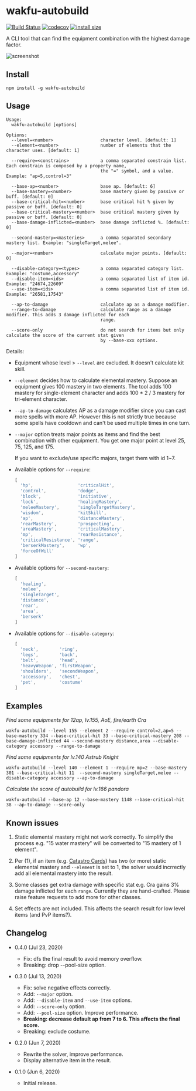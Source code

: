wakfu-autobuild
======================

[![Build Status](https://travis-ci.com/eight04/wakfu-autobuild.svg?branch=master)](https://travis-ci.com/eight04/wakfu-autobuild)
[![codecov](https://codecov.io/gh/eight04/wakfu-autobuild/branch/master/graph/badge.svg)](https://codecov.io/gh/eight04/wakfu-autobuild)
[![install size](https://packagephobia.now.sh/badge?p=wakfu-autobuild)](https://packagephobia.now.sh/result?p=wakfu-autobuild)

A CLI tool that can find the equipment combination with the highest damage factor.

![screenshot](https://i.imgur.com/g56lgHz.png)

Install
-------

```
npm install -g wakfu-autobuild
```

Usage
-----
<!--$inline.start("cmd:node cli -h|trim|markdown:codeblock")-->
```
Usage:
  wakfu-autobuild [options]

Options:
  --level=<number>                  character level. [default: 1]
  --element=<number>                number of elements that the character uses. [default: 1]
  
  --require=<constrains>            a comma separated constrain list. Each constrain is composed by a property name,
                                    the "=" symbol, and a value. Example: "ap=5,control=3"
              
  --base-ap=<number>                base ap. [default: 6]
  --base-mastery=<number>           base mastery given by passive or buff. [default: 0]
  --base-critical-hit=<number>      base critical hit % given by passive or buff. [default: 0]
  --base-critical-mastery=<number>  base critical mastery given by passive or buff. [default: 0]
  --base-damage-inflicted=<number>  base damage inflicted %. [default: 0]
  
  --second-mastery=<masteries>      a comma separated secondary mastery list. Example: "singleTarget,melee".
  
  --major=<number>                  calculate major points. [default: 0]
  
  --disable-category=<types>        a comma separated category list. Example: "costume,accessory"
  --disable-item=<ids>              a comma separated list of item id. Example: "24674,22609"
  --use-item=<ids>                  a comma separated list of item id. Example: "26581,17543"
  
  --ap-to-damage                    calculate ap as a damage modifier.
  --range-to-damage                 calculate range as a damage modifier. This adds 3 damage inflicted for each
                                    range.
                                    
  --score-only                      do not search for items but only calculate the score of the current stat given
                                    by --base-xxx options.
```
<!--$inline.end-->

Details:

* Equipment whose level > `--level` are excluded. It doesn't calculate kit skill.

* `--element` decides how to calculate elemental mastery. Suppose an equipment gives 100 mastery in two elements. The tool adds 100 mastery for single-element character and adds 100 * 2 / 3 mastery for tri-element character.

* `--ap-to-damage` calculates AP as a damage modifier since you can cast more spells with more AP. However this is not strictly true because some spells have cooldown and can't be used multiple times in one turn.

* `--major` option treats major points as items and find the best combination with other equipment. You get one major point at level 25, 75, 125, and 175.

  If you want to exclude/use specific majors, target them with id 1~7.

* Available options for `--require`:

    <!--$inline.start("cmd:node get-single-value-effect|trim|markdown:codeblock,js|indent")>-->
    ```js
    [
      'hp',                 'criticalHit',
      'control',            'dodge',
      'block',              'initiative',
      'lock',               'healingMastery',
      'meleeMastery',       'singleTargetMastery',
      'wisdom',             'kitSkill',
      'ap',                 'distanceMastery',
      'rearMastery',        'prospecting',
      'areaMastery',        'criticalMastery',
      'mp',                 'rearResistance',
      'criticalResistance', 'range',
      'berserkMastery',     'wp',
      'forceOfWill'
    ]
    ```
    <!--$inline.end-->

* Available options for `--second-mastery`:
    <!--$inline.start("cmd:node get-second-mastery|trim|markdown:codeblock,js|indent")-->
    ```js
    [
      'healing',
      'melee',
      'singleTarget',
      'distance',
      'rear',
      'area',
      'berserk'
    ]
    ```
    <!--$inline.end-->
  
* Available options for `--disable-category`:
    <!--$inline.start("cmd:node get-category|trim|markdown:codeblock,js|indent")-->
    ```js
    [
      'neck',        'ring',
      'legs',        'back',
      'belt',        'head',
      'heavyWeapon', 'firstWeapon',
      'shoulders',   'secondWeapon',
      'accessory',   'chest',
      'pet',         'costume'
    ]
    ```
    <!--$inline.end-->
    
Examples
--------

*Find some equipments for 12ap, lv.155, AoE, fire/earth Cra*

```
wakfu-autobuild --level 155 --element 2 --require control=2,ap=5 --base-mastery 334 --base-critical-hit 33 --base-critical-mastery 208 --base-damage-inflicted 44 --second-mastery distance,area --disable-category accessory --range-to-damage
```

*Find some equipments for lv.140 Astrub Knight*

```
wakfu-autobuild --level 140 --element 1 --require mp=2 --base-mastery 301 --base-critical-hit 11  --second-mastery singleTarget,melee --disable-category accessory --ap-to-damage
```

*Calculate the score of autobuild for lv.166 pandora*

```
wakfu-autobuild --base-ap 12 --base-mastery 1148 --base-critical-hit 38 --ap-to-damage --score-only
```

Known issues
------

1. Static elemental mastery might not work correctly. To simplify the process e.g. "15 water mastery" will be converted to "15 mastery of 1 element".
2. Per (1), if an item (e.g. [Catastro Cards](https://www.wakfu.com/en/mmorpg/encyclopedia/weapons/9963-katastro-cards)) has two (or more) static elemental mastery and `--element` is set to 1, the solver would incrrectly add all elemental mastery into the result.

3. Some classes get extra damage with specific stat e.g. Cra gains 3% damage inflicted for each `range`. Currently they are hand-crafted. Please raise feature requests to add more for other classes.

4. Set effects are not included. This affects the search result for low level items (and PvP items?).

Changelog
---------

* 0.4.0 (Jul 23, 2020)

  - Fix: dfs the final result to avoid memory overflow.
  - Breaking: drop --pool-size option.

* 0.3.0 (Jul 13, 2020)

  - Fix: solve negative effects correctly.
  - Add: `--major` option.
  - Add: `--disable-item` and `--use-item` options.
  - Add: `--score-only` option.
  - Add: `--pool-size` option. Improve performance.
  - **Breaking: decrease default ap from 7 to 6. This affects the final score.**
  - Breaking: exclude costume.

* 0.2.0 (Jun 7, 2020)

  - Rewrite the solver, improve performance.
  - Display alternative item in the result.

* 0.1.0 (Jun 6, 2020)

  - Initial release.
